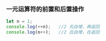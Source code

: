 ### 一元运算符的前置和后置操作

```javascript
let n = 1;
console.log(++n);   //2 先自增，再返回
console.log(n++);   //2 后自增，在返回
```

